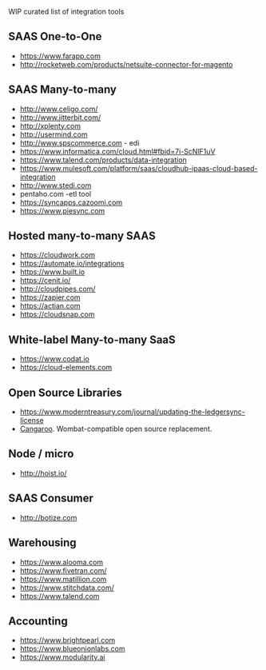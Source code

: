 WIP curated list of integration tools

## SAAS One-to-One

* https://www.farapp.com
* http://rocketweb.com/products/netsuite-connector-for-magento

## SAAS Many-to-many

* http://www.celigo.com/
* http://www.jitterbit.com/
* http://xplenty.com
* http://usermind.com
* http://www.spscommerce.com - edi
* https://www.informatica.com/cloud.html#fbid=7i-ScNlF1uV
* https://www.talend.com/products/data-integration
* https://www.mulesoft.com/platform/saas/cloudhub-ipaas-cloud-based-integration
* http://www.stedi.com
* pentaho.com -etl tool
* https://syncapps.cazoomi.com
* https://www.piesync.com

## Hosted many-to-many SAAS

* https://cloudwork.com
* https://automate.io/integrations
* https://www.built.io
* https://cenit.io/
* http://cloudpipes.com/
* https://zapier.com
* https://actian.com
* https://cloudsnap.com

## White-label Many-to-many SaaS

* https://www.codat.io
* https://cloud-elements.com

## Open Source Libraries

* https://www.moderntreasury.com/journal/updating-the-ledgersync-license
* [Cangaroo](https://github.com/nebulab/cangaroo). Wombat-compatible open source replacement.

## Node / micro

* http://hoist.io/

## SAAS Consumer

* http://botize.com

## Warehousing

* https://www.alooma.com
* https://www.fivetran.com/
* https://www.matillion.com
* https://www.stitchdata.com/
* https://www.talend.com

## Accounting

* https://www.brightpearl.com
* https://www.blueonionlabs.com
* https://www.modularity.ai
